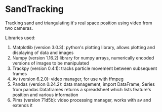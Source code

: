 # SandTracking
Tracking sand and triangulating it's real space position using video from two cameras.

Libraries used:
1. Matplotlib (version 3.0.3): python's plotting library, allows plotting and displaying of data and images
2. Numpy (version 1.16.2):library for numpy arrays, numerically encoded versions of images to be manipulated
3. Trackpy (version 0.4.1): tracks particle movement between subsequent frames
4. Av (version 6.2.0): video manager, for use with ffmpeg
5. Pandas (version 0.24.2): data management, import DataFrame, Series from pandas
	Dataframes returns a spreadsheet which lists feature's position and various information
6. Pims (version 71d5b): video processing manager, works with av and extends it
